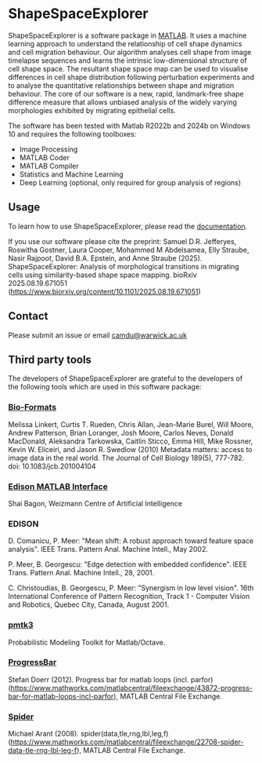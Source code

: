 # ShapeSpaceExplorer

ShapeSpaceExplorer is a software package in [MATLAB](https://uk.mathworks.com/products/matlab.html). It uses a machine learning approach to understand the relationship of cell shape dynamics and cell migration behaviour. Our algorithm analyses cell shape from image timelapse sequences and learns the intrinsic low-dimensional structure of cell shape space. The resultant shape space map can be used to visualise differences in cell shape distribution following perturbation experiments and to analyse the quantitative relationships between shape and migration behaviour. The core of our software is a new, rapid, landmark-free shape difference measure that allows unbiased analysis of the widely varying morphologies exhibited by migrating epithelial cells. 

The software has been tested with Matlab R2022b and 2024b on Windows 10 and requires the following toolboxes:
- Image Processing
- MATLAB Coder
- MATLAB Compiler
- Statistics and Machine Learning
- Deep Learning (optional, only required for group analysis of regions)

## Usage
To learn how to use ShapeSpaceExplorer, please read the [documentation](https://cmcb-warwick.github.io/ShapeSpaceExplorer/).

If you use our software please cite the preprint:
Samuel D.R. Jefferyes, Roswitha Gostner, Laura Cooper, Mohammed M Abdelsamea, Elly Straube, Nasir Rajpoot, David B.A. Epstein, and Anne Straube (2025). ShapeSpaceExplorer: Analysis of morphological transitions in migrating cells using similarity-based shape space mapping. bioRxiv 2025.08.19.671051
(https://www.biorxiv.org/content/10.1101/2025.08.19.671051)

## Contact
Please submit an issue or email camdu@warwick.ac.uk

## Third party tools

The developers of ShapeSpaceExplorer are grateful to the developers of the following tools which are used in this software package:

### [Bio-Formats](https://www.openmicroscopy.org/bio-formats/downloads/)
Melissa Linkert, Curtis T. Rueden, Chris Allan, Jean-Marie Burel, Will Moore, Andrew Patterson, Brian Loranger, Josh Moore, Carlos Neves, Donald MacDonald, Aleksandra Tarkowska, Caitlin Sticco, Emma Hill, Mike Rossner, Kevin W. Eliceiri, and Jason R. Swedlow (2010) Metadata matters: access to image data in the real world. The Journal of Cell Biology 189(5), 777-782. doi: 10.1083/jcb.201004104

### [Edison MATLAB Interface](https://www.weizmann.ac.il/math/bagon/research-activities)
Shai Bagon, Weizmann Centre of Artificial Intelligence

### EDISON
D. Comanicu, P. Meer: "Mean shift: A robust approach toward feature space analysis". IEEE Trans. Pattern Anal. Machine Intell., May 2002.

P. Meer, B. Georgescu: "Edge detection with embedded confidence". IEEE Trans. Pattern Anal. Machine Intell., 28, 2001.

C. Christoudias, B. Georgescu, P. Meer: "Synergism in low level vision". 16th International Conference of Pattern Recognition, Track 1 - Computer Vision and Robotics, Quebec City, Canada, August 2001.

### [pmtk3](https://github.com/probml/pmtk3)
Probabilistic Modeling Toolkit for Matlab/Octave.

### [ProgressBar](https://uk.mathworks.com/matlabcentral/fileexchange/43872-progress-bar-for-matlab-loops-incl-parfor)
Stefan Doerr (2012). Progress bar for matlab loops (incl. parfor) (https://www.mathworks.com/matlabcentral/fileexchange/43872-progress-bar-for-matlab-loops-incl-parfor), MATLAB Central File Exchange.

### [Spider](https://uk.mathworks.com/matlabcentral/fileexchange/22708-spider-data-tle-rng-lbl-leg-f)
Michael Arant (2008). spider(data,tle,rng,lbl,leg,f) (https://www.mathworks.com/matlabcentral/fileexchange/22708-spider-data-tle-rng-lbl-leg-f), MATLAB Central File Exchange.






